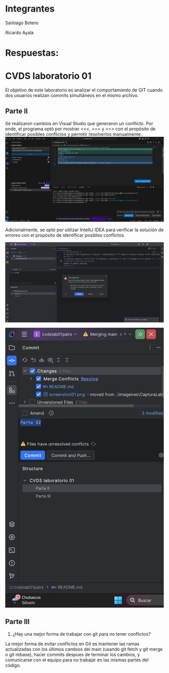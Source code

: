 # Integrantes
Santiago Botero

Ricardo Ayala

# Respuestas:

# CVDS laboratorio 01
El objetivo de este laboratorio es analizar el comportamiento de GIT cuando dos usuarios realizan commits simultáneos en el mismo archivo.

## Parte II
Se realizaron cambios en Visual Studio que generaron un conflicto. Por ende, el programa optó por mostrar <<<, === y >>> con el propósito de identificar posibles conflictos y permitir resolverlos manualmente.
![captura1](images/screenshot01.png)

Adicionalmente, se optó por utilizar IntelliJ IDEA para verificar la solución de errores con el propósito de identificar posibles conflictos.

![captura2](images/Captura2Lab01.png)

![captura3](images/03Lab1.png)

## Parte III

1) ¿Hay una mejor forma de trabajar con git para no tener conflictos?

La mejor forma de evitar conflictos en Git es mantener las ramas actualizadas con los últimos cambios del main (usando git fetch y git merge o git rebase), hacer commits despues de terminar los cambios, y comunicarse con el equipo para no trabajar en las mismas partes del código.